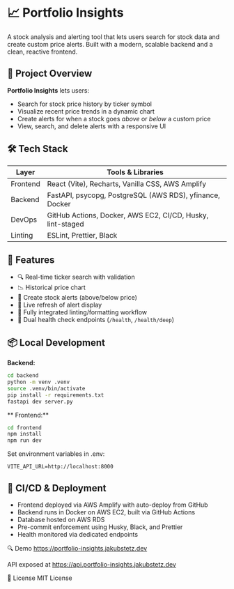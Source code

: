 # 📈 Portfolio Insights

A stock analysis and alerting tool that lets users search for stock data and create custom price alerts. Built with a modern, scalable backend and a clean, reactive frontend.

## 🧠 Project Overview

**Portfolio Insights** lets users:

- Search for stock price history by ticker symbol
- Visualize recent price trends in a dynamic chart
- Create alerts for when a stock goes _above_ or _below_ a custom price
- View, search, and delete alerts with a responsive UI

## 🛠️ Tech Stack

| Layer    | Tools & Libraries                                          |
| -------- | ---------------------------------------------------------- |
| Frontend | React (Vite), Recharts, Vanilla CSS, AWS Amplify           |
| Backend  | FastAPI, psycopg, PostgreSQL (AWS RDS), yfinance, Docker   |
| DevOps   | GitHub Actions, Docker, AWS EC2, CI/CD, Husky, lint-staged |
| Linting  | ESLint, Prettier, Black                                    |

## 🚀 Features

- 🔍 Real-time ticker search with validation
- 📉 Historical price chart
- 🔔 Create stock alerts (above/below price)
- 🔄 Live refresh of alert display
- 🧼 Fully integrated linting/formatting workflow
- 🧪 Dual health check endpoints (`/health`, `/health/deep`)

## 📦 Local Development

**Backend:**

```bash
cd backend
python -m venv .venv
source .venv/bin/activate
pip install -r requirements.txt
fastapi dev server.py
```

** Frontend:**

```bash
cd frontend
npm install
npm run dev
```

Set environment variables in .env:

```env
VITE_API_URL=http://localhost:8000
```

## 🧪 CI/CD & Deployment

- Frontend deployed via AWS Amplify with auto-deploy from GitHub
- Backend runs in Docker on AWS EC2, built via GitHub Actions
- Database hosted on AWS RDS
- Pre-commit enforcement using Husky, Black, and Prettier
- Health monitored via dedicated endpoints

🔍 Demo
https://portfolio-insights.jakubstetz.dev

API exposed at https://api.portfolio-insights.jakubstetz.dev

📄 License
MIT License
